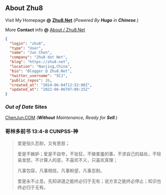 ## About **Zhu8**

Visit My Homepage **@** **[Zhu8.Net](https://zhu8.net/)** (_Powered By **Hugo** in **Chinese**._)

More **Contact** info **@** [About / Zhu8.Net][615896c1]

  [615896c1]: https://zhu8.net/about/ "About Zhu8"
  
```json
{
  "login": "zhu8",
  "type": "User",
  "name": "Jun Chen",
  "company": "Zhu8 dot Net",
  "blog": "https://zhu8.net",
  "location": "Nanjing,China",
  "bio": "Blogger @ Zhu8.Net",
  "twitter_username": "5CJ",
  "public_repos": 26,
  "created_at": "2014-06-04T12:52:00Z",
  "updated_at": "2022-06-06T07:09:25Z"
}
```

### _Out of Date_ Sites

[ChenJun.COM](https://chenjun.com) (_**Without** Maintenance, Ready for **Sell**._)

### 哥林多前书 13:4-8 CUNPSS-神

> 爱是恒久忍耐，又有恩慈；
>
> 爱是不嫉妒；爱是不自夸，不张狂，不做害羞的事，不求自己的益处，不轻易发怒，不计算人的恶，不喜欢不义，只喜欢真理；
>
> 凡事包容，凡事相信，凡事盼望，凡事忍耐。
>
> 爱是永不止息。先知讲道之能终必归于无有；说方言之能终必停止；知识也终必归于无有。
